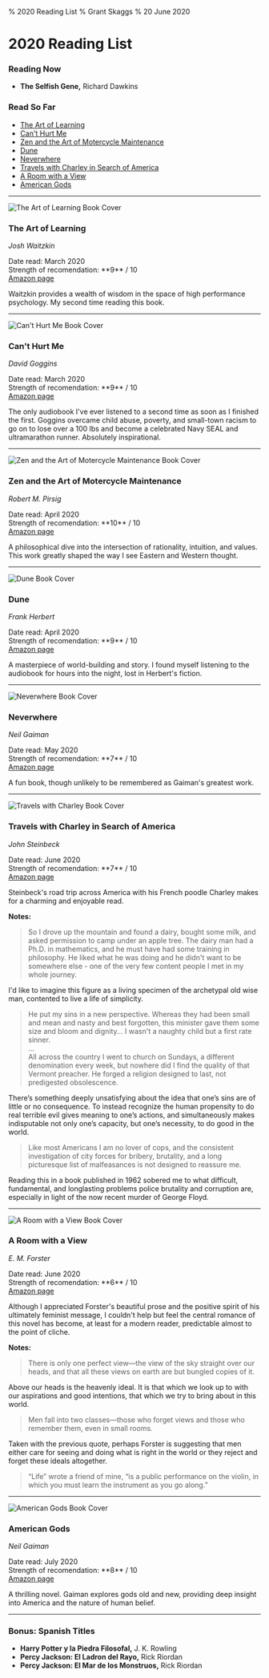% 2020 Reading List
% Grant Skaggs 
% 20 June 2020

<link rel="stylesheet" href="../css/posts.css">

# 2020 Reading List

### Reading Now
* **The Selfish Gene,** Richard Dawkins 

### Read So Far

* [The Art of Learning](#the-art-of-learning)
* [Can't Hurt Me](#cant-hurt-me)
* [Zen and the Art of Motercycle Maintenance](#zen-and-the-art-of-motercycle-maintenance)
* [Dune](#dune)
* [Neverwhere](#neverwhere)
* [Travels with Charley in Search of America](#travels-with-charley-in-search-of-america)
* [A Room with a View](#a-room-with-a-view)
* [American Gods](#american-gods)

<hr>

<img src="../resources/2020_books/taol.jpg" alt="The Art of Learning Book Cover" class="book-cover"> 

### The Art of Learning

*Josh Waitzkin*

<div class="description">
Date read: March 2020 <br>
Strength of recomendation: **9** / 10 <br> 
<a href="https://www.amazon.com/Art-Learning-Journey-Optimal-Performance/dp/0743277465">Amazon page</a>
</div>

Waitzkin provides a wealth of wisdom in the space of high performance psychology. My second time reading this book. 

<p style="clear: both;"></p>

<hr>

<img src="../resources/2020_books/cant-hurt-me.jpg" alt="Can't Hurt Me Book Cover" class="book-cover">

### Can't Hurt Me

*David Goggins*

<div class="description">
Date read: March 2020 <br>
Strength of recomendation: **9** / 10 <br> 
<a href="https://www.amazon.com/Cant-Hurt-Me-Master-Your/dp/1544512287">Amazon page</a>
</div>

The only audiobook I've ever listened to a second time as soon as I finished the first. Goggins overcame child abuse, poverty, and small-town racism to go on to lose over a 100 lbs and become a celebrated Navy SEAL and ultramarathon runner. Absolutely inspirational.

<p style="clear: both;"></p>

<hr>

<img src="../resources/2020_books/zmm.jpg" alt="Zen and the Art of Motercycle Maintenance Book Cover" class="book-cover">

### Zen and the Art of Motercycle Maintenance

*Robert M. Pirsig*

<div class="description">
Date read: April 2020 <br>
Strength of recomendation: **10** / 10 <br> 
<a href="https://www.amazon.com/Zen-Art-Motorcycle-Maintenance-Inquiry-ebook/dp/B0026772N8">Amazon page</a>
</div>

A philosophical dive into the intersection of rationality, intuition, and values. This work greatly shaped the way I see Eastern and Western thought.

<p style="clear: both;"></p>

<hr>

<img src="../resources/2020_books/dune.jpg" alt="Dune Book Cover" class="book-cover">

### Dune

*Frank Herbert*

<div class="description">
Date read: April 2020 <br>
Strength of recomendation: **9** / 10 <br> 
<a href="https://www.amazon.com/Dune-Frank-Herbert/dp/0441172717">Amazon page</a>
</div>

A masterpiece of world-building and story. I found myself listening to the audiobook for hours into the night, lost in Herbert's fiction.

<p style="clear: both;"></p>

<hr>

<img src="../resources/2020_books/neverwhere.jpg" alt="Neverwhere Book Cover" class="book-cover">

### Neverwhere

*Neil Gaiman*

<div class="description">
Date read: May 2020 <br>
Strength of recomendation: **7** / 10 <br> 
<a href="https://www.amazon.com/Neverwhere-Novel-Neil-Gaiman-ebook/dp/B000FC130E">Amazon page</a>
</div>

A fun book, though unlikely to be remembered as Gaiman's greatest work. 

<p style="clear: both;"></p>

<hr>

<img src="../resources/2020_books/travels-with-charley.jpg" alt="Travels with Charley Book Cover" class="book-cover">

### Travels with Charley in Search of America

*John Steinbeck*

<div class="description">
Date read: June 2020 <br>
Strength of recomendation: **7** / 10 <br> 
<a href="https://www.amazon.com/Travels-Charley-Search-America-Steinbeck/dp/0140053204">Amazon page</a>
</div>

Steinbeck's road trip across America with his French poodle Charley makes for a charming and enjoyable read.

<p style="clear: both;"></p>

**Notes:** 

> So I drove up the mountain and found a dairy, bought some milk, and asked permission to camp under an apple tree. The dairy man had a Ph.D. in mathematics, and he must have had some training in philosophy. He liked what he was doing and he didn't want to be somewhere else - one of the very few content people I met in my whole journey.

I'd like to imagine this figure as a living specimen of the archetypal old wise man, contented to live a life of simplicity.

> He put my sins in a new perspective. Whereas they had been small and mean and nasty and best forgotten, this minister gave them some size and bloom and dignity... I wasn't a naughty child but a first rate sinner. <br> ... <br> All across the country I went to church on Sundays, a different denomination every week, but nowhere did I find the quality of that Vermont preacher. He forged a religion designed to last, not predigested obsolescence.

There’s something deeply unsatisfying about the idea that one’s sins are of little or no consequence. To instead recognize the human propensity to do real terrible evil gives meaning to one’s actions, and simultaneously makes indisputable not only one’s capacity, but one’s necessity, to do good in the world.

> Like most Americans I am no lover of cops, and the consistent investigation of city forces for bribery, brutality, and a long picturesque list of malfeasances is not designed to reassure me.

Reading this in a book published in 1962 sobered me to what difficult, fundamental, and longlasting problems police brutality and corruption are, especially in light of the now recent murder of George Floyd. 

<hr>

<img src="../resources/2020_books/a-room-with-a-view.jpeg" alt="A Room with a View Book Cover" class="book-cover">

### A Room with a View

*E. M. Forster*

<div class="description">
Date read: June 2020 <br>
Strength of recomendation: **6** / 10 <br> 
<a href="https://www.amazon.com/Room-View-Dover-Thrift-Editions/dp/0486284670">Amazon page</a>
</div>

Although I appreciated Forster's beautiful prose and the positive spirit of his ultimately feminist message, I couldn't help but feel the central romance of this novel has become, at least for a modern reader, predictable almost to the point of cliche.

<p style="clear: both;"></p>

**Notes:**

> There is only one perfect view—the view of the sky straight over our heads, and that all these views on earth are but bungled copies of it.

Above our heads is the heavenly ideal. It is that which we look up to with our aspirations and good intentions, that which we try to bring about in this world.

> Men fall into two classes—those who forget views and those who remember them, even in small rooms.

Taken with the previous quote, perhaps Forster is suggesting that men either care for seeing and doing what is right in the world or they reject and forget these ideals altogether.

> “Life” wrote a friend of mine, “is a public performance on the violin, in which you must learn the instrument as you go along.”


<hr>

<img src="../resources/2020_books/american-gods.jpg" alt="American Gods Book Cover" class="book-cover">

### American Gods 

*Neil Gaiman*

<div class="description">
Date read: July 2020 <br>
Strength of recomendation: **8** / 10 <br> 
<a href="https://www.amazon.com/American-Gods-Neil-Gaiman/dp/0380973650">Amazon page</a>
</div>

A thrilling novel. Gaiman explores gods old and new, providing deep insight into America and the nature of human belief. 

<p style="clear: both;"></p>

<hr>



### Bonus: Spanish Titles
* **Harry Potter y la Piedra Filosofal,** J. K. Rowling
* **Percy Jackson: El Ladron del Rayo,** Rick Riordan
* **Percy Jackson: El Mar de los Monstruos,** Rick Riordan
